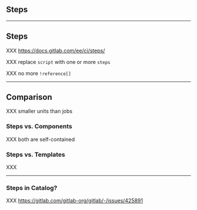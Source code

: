 <!-- .slide: id="gitlab_steps" class="vertical-center" -->

<i class="fa-duotone fa-box-open-full fa-8x fa-duotone-colors" style="float: right; color: grey;"></i>

## Steps

---

## Steps

XXX https://docs.gitlab.com/ee/ci/steps/

XXX replace `script` with one or more `steps`

XXX no more `!reference[]`

---

## Comparison

XXX smaller units than jobs

### Steps vs. Components

XXX both are self-contained

### Steps vs. Templates

XXX

---

### Steps in Catalog?

XXX https://gitlab.com/gitlab-org/gitlab/-/issues/425891

